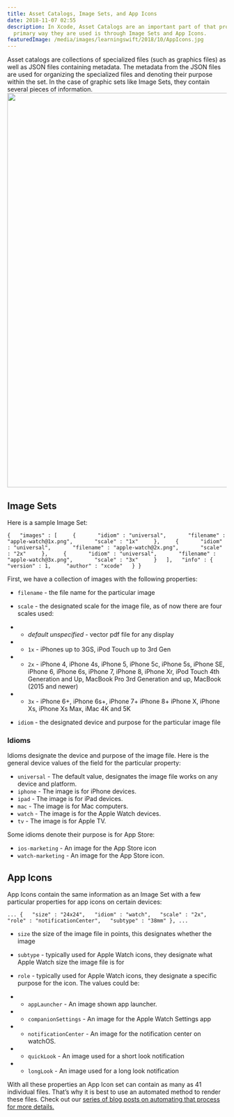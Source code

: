 ```yaml
---
title: Asset Catalogs, Image Sets, and App Icons
date: 2018-11-07 02:55
description: In Xcode, Asset Catalogs are an important part of that process and the
  primary way they are used is through Image Sets and App Icons.
featuredImage: /media/images/learningswift/2018/10/AppIcons.jpg
---
```

Asset catalogs are collections of specialized files (such as graphics
files) as well as JSON files containing metadata. The metadata from the
JSON files are used for organizing the specialized files and denoting
their purpose within the set. In the case of graphic sets like Image
Sets, they contain several pieces of information.
<img src="https://learningswift.brightdigit.com/wp-content/uploads/sites/2/2018/10/AppIcons.jpg" class="alignnone size-full wp-image-186" width="1920" height="903" />

## Image Sets

Here is a sample Image Set:

    {   "images" : [     {       "idiom" : "universal",       "filename" : "apple-watch@1x.png",       "scale" : "1x"     },     {       "idiom" : "universal",       "filename" : "apple-watch@2x.png",       "scale" : "2x"     },     {       "idiom" : "universal",       "filename" : "apple-watch@3x.png",       "scale" : "3x"     }   ],   "info" : {     "version" : 1,     "author" : "xcode"   } } 

First, we have a collection of images with the following properties:

-   `filename` - the file name for the particular image

-   `scale` - the designated scale for the image file, as of now there
    are four scales used:

-   -   *default unspecified* - vector pdf file for any display

-   -   `1x` - iPhones up to 3GS, iPod Touch up to 3rd Gen

-   -   `2x` - iPhone 4, iPhone 4s, iPhone 5, iPhone 5c, iPhone 5s,
        iPhone SE, iPhone 6, iPhone 6s, iPhone 7, iPhone 8, iPhone Xr,
        iPod Touch 4th Generation and Up, MacBook Pro 3rd Generation and
        up, MacBook (2015 and newer)

-   -   `3x` - iPhone 6+, iPhone 6s+, iPhone 7+ iPhone 8+ iPhone X,
        iPhone Xs, iPhone Xs Max, iMac 4K and 5K

-   `idiom` - the designated device and purpose for the particular image
    file

### Idioms

Idioms designate the device and purpose of the image file. Here is the
general device values of the field for the particular property:

-   `universal` - The default value, designates the image file works on
    any device and platform.
-   `iphone` - The image is for iPhone devices.
-   `ipad` - The image is for iPad devices.
-   `mac` - The image is for Mac computers.
-   `watch` - The image is for the Apple Watch devices.
-   `tv` - The image is for Apple TV.

Some idioms denote their purpose is for App Store:

-   `ios-marketing` - An image for the App Store icon
-   `watch-marketing` - An image for the App Store icon.

## App Icons

App Icons contain the same information as an Image Set with a few
particular properties for app icons on certain devices:

    ... {   "size" : "24x24",   "idiom" : "watch",   "scale" : "2x",   "role" : "notificationCenter",   "subtype" : "38mm" }, ... 

-   `size` the size of the image file in points, this designates whether
    the image

-   `subtype` - typically used for Apple Watch icons, they designate
    what Apple Watch size the image file is for

-   `role` - typically used for Apple Watch icons, they designate a
    specific purpose for the icon. The values could be:

-   -   `appLauncher` - An image shown app launcher.

-   -   `companionSettings` - An image for the Apple Watch Settings app

-   -   `notificationCenter` - An image for the notification center on
        watchOS.

-   -   `quickLook` - An image used for a short look notification

-   -   `longLook` - An image used for a long look notification

With all these properties an App Icon set can contain as many as 41
individual files. That’s why it is best to use an automated method
to render these files. Check out our [series of blog posts on automating
that process for more
details.](https://learningswift.brightdigit.com/category/building-icons-and-image-sets/)